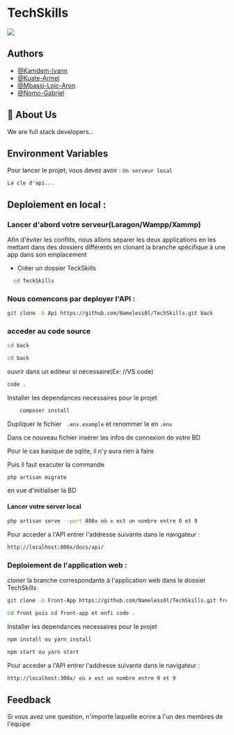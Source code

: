 # TechSkills

![](https://as2.ftcdn.net/v2/jpg/03/21/86/27/1000_F_321862768_UkKvWBv7XUhgeCtBx3mW1829qGnrqanB.jpg)

## Authors

- [@Kamdem-Ivann](https://www.github.com/KpihX)
- [@Kuate-Armel](https://www.github.com/KamgaBrayan)
- [@Mbassi-Loic-Aron](https://www.github.com/Namelessl0l)
- [@Nomo-Gabriel](https://www.github.com/NOMO-Gabriel)

## 🚀 About Us

We are full stack developers...

## Environment Variables

Pour lancer le projet, vous devez avoir :
`Un serveur local`

`La cle d'api...`

## Deploiement en local :

### Lancer d'abord votre serveur(Laragon/Wampp/Xammp)

Afin d'éviter les conflits, nous allons séparer les deux applications en les mettant dans des dossiers différents en clonant la branche spécifique à une app dans son emplacement

- Créer un dossier TeckSkills

```bash
  cd TeckSkills 
```

### Nous comencons par deployer l'API :

```bash
git clone -b Api https://github.com/Nameless0l/TechSkills.git back
```

### acceder au code source

```bash
cd back
```

```bash
cd back
```

ouvrir dans un editeur si nécessaire(Ex:  //VS code)

```bash
code .
```

Installer les dependances necessaires pour le projet

```bash
    composer install
```

Dupliquer le fichier ` .env.example` et renommer le en `.env`

Dans ce nouveau fichier insérer les infos de connexion de votre BD

Pour le cas basique de sqlite, il n'y aura rien à faire 

Puis il faut exacuter la commande

`php artisan migrate`

en vue d'initialiser la BD

#### Lancer votre server local

```bash
php artisan serve --port 800x où x est un nombre entre 0 et 9
```

Pour acceder a l'API entrer l'addresse suivante dans le navigateur :

```bash
http://localhost:800x/docs/api/
```

### Deploiement de l'application web :

cloner la branche correspondante à l'application web
dans le dossier TechSkills

```bash
git clone -b Front-App https://github.com/Nameless0l/TechSkills.git front
```

```bash
cd front puis cd front-app et enfi code .
```

Installer les dependances necessaires pour le projet

```bash
npm install ou yarn install
```

```bash
npm start ou yarn start 
```

Pour acceder a l'API entrer l'addresse suivante dans le navigateur :

```bash
http://localhost:300x/ où x est un nombre entre 0 et 9
```

## Feedback

Si vous avez une question, n'importe laquelle ecrire a l'un des membres de l'équipe
